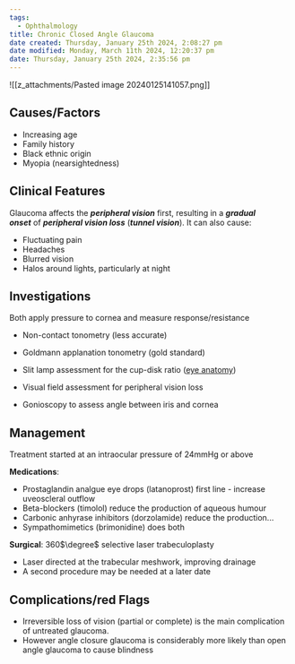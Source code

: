 ```yaml
---
tags:
  - Ophthalmology
title: Chronic Closed Angle Glaucoma
date created: Thursday, January 25th 2024, 2:08:27 pm
date modified: Monday, March 11th 2024, 12:20:37 pm
date: Thursday, January 25th 2024, 2:35:56 pm
---
```

![[z_attachments/Pasted image 20240125141057.png]]


## Causes/Factors

- Increasing age
- Family history
- Black ethnic origin
- Myopia (nearsightedness)

## Clinical Features

Glaucoma affects the **_peripheral vision_** first, resulting in a **_gradual onset_** of **_peripheral vision loss_** (**_tunnel vision_**). It can also cause:

- Fluctuating pain
- Headaches
- Blurred vision 
- Halos around lights, particularly at night

## Investigations

Both apply pressure to cornea and measure response/resistance
- Non-contact tonometry (less accurate)
- Goldmann applanation tonometry (gold standard)

- Slit lamp assessment for the cup-disk ratio ([eye anatomy](https://www.nosos.co.uk/facts/glaucoma-pathophysiology/))
- Visual field assessment for peripheral vision loss
- Gonioscopy to assess angle between iris and cornea

## Management

Treatment started at an intraocular pressure of 24mmHg or above

**Medications**:
- Prostaglandin analgue eye drops (latanoprost) first line - increase uveoscleral outflow
- Beta-blockers (timolol) reduce the production of aqueous humour
- Carbonic anhyrase inhibitors (dorzolamide) reduce the production...
- Sympathomimetics (brimonidine) does both

**Surgical**: 360$\degree$ selective laser trabeculoplasty 
- Laser directed at the trabecular meshwork, improving drainage
- A second procedure may be needed at a later date

## Complications/red Flags

- Irreversible loss of vision (partial or complete) is the main complication of untreated glaucoma.
- However angle closure glaucoma is considerably more likely than open angle glaucoma to cause blindness